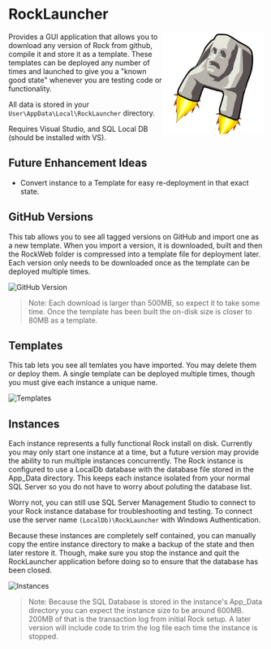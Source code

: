 # RockLauncher

<img src="./RockLauncher/resources/RockLauncher.svg" title="Rock Launcher" alt="Rock Launcher" width="200px" style="float: right;">

Provides a GUI application that allows you to download any version of Rock from github,
compile it and store it as a template. These templates can be deployed any number of
times and launched to give you a "known good state" whenever you are testing code or
functionality.

All data is stored in your `User\AppData\Local\RockLauncher` directory.

Requires Visual Studio, and SQL Local DB (should be installed with VS).

## Future Enhancement Ideas

* Convert instance to a Template for easy re-deployment in that exact state.

## GitHub Versions

This tab allows you to see all tagged versions on GitHub and import one as a new template.
When you import a version, it is downloaded, built and then the RockWeb folder is compressed
into a template file for deployment later. Each version only needs to be downloaded once as
the template can be deployed multiple times.

![GitHub Version](https://github.com/cabal95/RockLauncher/raw/master/Documentation/GitHubVersionsScreen.png)

> Note: Each download is larger than 500MB, so expect it to take some time. Once the template
> has been built the on-disk size is closer to 80MB as a template.

## Templates

This tab lets you see all temlates you have imported. You may delete them or deploy them.
A single template can be deployed multiple times, though you must give each instance a
unique name.

![Templates](https://github.com/cabal95/RockLauncher/raw/master/Documentation/TemplateScreen.png)

## Instances

Each instance represents a fully functional Rock install on disk. Currently you may only
start one instance at a time, but a future version may provide the ability to run multiple
instances concurrently. The Rock instance is configured to use a LocalDb database with the
database file stored in the App_Data directory. This keeps each instance isolated from your
normal SQL Server so you do not have to worry about poluting the database list.

Worry not, you can still use SQL Server Management Studio to connect to your Rock instance
database for troubleshooting and testing. To connect use the server name
`(LocalDb)\RockLauncher` with Windows Authentication.

Because these instances are completely self contained, you can manually copy the entire
instance directory to make a backup of the state and then later restore it. Though, make
sure you stop the instance and quit the RockLauncher application before doing so to ensure
that the database has been closed.

![Instances](https://github.com/cabal95/RockLauncher/raw/master/Documentation/InstancesScreen.png)

> Note: Because the SQL Database is stored in the instance's App_Data directory you can
> expect the instance size to be around 600MB. 200MB of that is the transaction log from
> initial Rock setup. A later version will include code to trim the log file each time
> the instance is stopped.